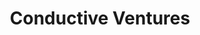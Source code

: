 ---
layout: firm_page
title: "Conductive Ventures"
id: "conductive.vc"
permalink: "/conductiveventuresconductive.vc/"
website: "https://conductive.vc"
offices: "Palo Alto (United States)"
investment_stages: "Series A, Series B, Series C"
portfolio_companies: "Ambiq Micro, Blueshift, CHAI, Cloverleaf, CSC Generation, Desktop Metal, Dor, Empowerly, EvolvedMD, Forte, Gen. G, hirEZ, Jackpocket, Lily AI, MoeGo, Motive, Nice Healthcare, Oculii, Proterra, Rally, Resident, Self, Sprinklr, Symbiont, TravelBank, Tripalink, Upwave, Versatile, Zingtree, HopSkip"
portfolio_link: "https://conductive.vc/#Portfolio"
investment_markets: "Software, Hardware, Technology enabled services"
founded_year: "2017"
description: "Conductive Ventures is a patient and committed investor focused on the long-term success of entrepreneurs. They take an artisan approach to venture capital, recognizing the unique nature of each company and leveraging extensive enterprise relationships to build strategic partnerships and accelerate revenue."
linkedin: "https://www.linkedin.com/company/conductivevc"
twitter: "https://twitter.com/ConductiveVC"
instagram: ""
team_page: "https://conductive.vc/#Team"
investor_type: "Venture Capital"
crunchbase: "https://www.crunchbase.com/organization/conductive-ventures"
pitchbook: "https://pitchbook.com/profiles/investor/227498-86"

# SEO Optimization
meta_title: "Conductive Ventures - VC Firm - projectstartups.com"
meta_description: "Conductive Ventures, Conductive Ventures is a patient and committed investor focused on the long-term success of entrepreneurs. They take an artisan approach to venture ca..."
meta_keywords: "Conductive Ventures, Software, Hardware, Technology enabled services, VC firm, venture capital, startup investor, projectstartups.com"
canonical_url: "https://vc.projectstartups.com/conductiveventuresconductive.vc/"
---